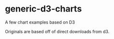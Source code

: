 # generic-d3-charts

A few chart examples based on D3


Originals are based off of direct downloads from d3.